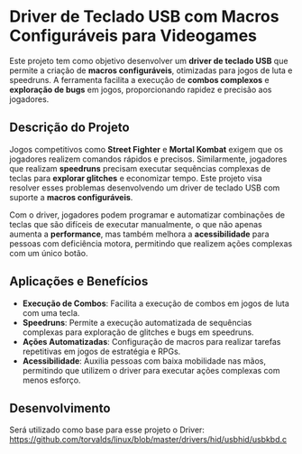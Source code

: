 # Driver de Teclado USB com Macros Configuráveis para Videogames

Este projeto tem como objetivo desenvolver um **driver de teclado USB** que permite a criação de **macros configuráveis**, otimizadas para jogos de luta e speedruns. A ferramenta facilita a execução de **combos complexos** e **exploração de bugs** em jogos, proporcionando rapidez e precisão aos jogadores.

## Descrição do Projeto

Jogos competitivos como **Street Fighter** e **Mortal Kombat** exigem que os jogadores realizem comandos rápidos e precisos. Similarmente, jogadores que realizam **speedruns** precisam executar sequências complexas de teclas para **explorar glitches** e economizar tempo. Este projeto visa resolver esses problemas desenvolvendo um driver de teclado USB com suporte a **macros configuráveis**.

Com o driver, jogadores podem programar e automatizar combinações de teclas que são difíceis de executar manualmente, o que não apenas aumenta a **performance**, mas também melhora a **acessibilidade** para pessoas com deficiência motora, permitindo que realizem ações complexas com um único botão.

## Aplicações e Benefícios

- **Execução de Combos**: Facilita a execução de combos em jogos de luta com uma tecla.
- **Speedruns**: Permite a execução automatizada de sequências complexas para exploração de glitches e bugs em speedruns.
- **Ações Automatizadas**: Configuração de macros para realizar tarefas repetitivas em jogos de estratégia e RPGs.
- **Acessibilidade**: Auxilia pessoas com baixa mobilidade nas mãos, permitindo que utilizem o driver para executar ações complexas com menos esforço.

## Desenvolvimento
Será utilizado como base para esse projeto o Driver: https://github.com/torvalds/linux/blob/master/drivers/hid/usbhid/usbkbd.c
